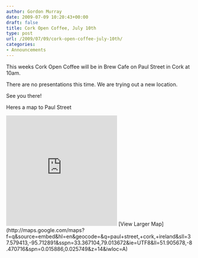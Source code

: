 ```yaml
---
author: Gordon Murray
date: 2009-07-09 10:20:43+00:00
draft: false
title: Cork Open Coffee, July 10th
type: post
url: /2009/07/09/cork-open-coffee-july-10th/
categories:
- Announcements
---
```


This weeks Cork Open Coffee will be in Brew Cafe on Paul Street in Cork at 10am.




There are no presentations this time. We are trying out a new location.




See you there! 




Heres a map to Paul Street


<iframe width="300" height="300" frameborder="0" scrolling="no" marginheight="0" marginwidth="0" src="http://maps.google.com/maps?f=q&source=s_q&hl=en&geocode=&q=paul+street,+cork,+ireland&sll=37.579413,-95.712891&sspn=33.367104,79.013672&ie=UTF8&ll=51.905678,-8.470716&spn=0.015886,0.025749&z=14&iwloc=A&output=embed"></iframe>  
[View Larger Map](http://maps.google.com/maps?f=q&source=embed&hl=en&geocode=&q=paul+street,+cork,+ireland&sll=37.579413,-95.712891&sspn=33.367104,79.013672&ie=UTF8&ll=51.905678,-8.470716&spn=0.015886,0.025749&z=14&iwloc=A)

